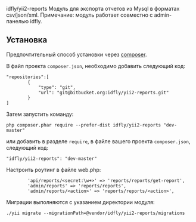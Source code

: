 idfly/yii2-reports
Модуль для экспорта отчетов из Mysql в форматах csv/json/xml.
Примечание: модуль работает совместно с admin-панелью idfly.

Установка
---------

Предпочтительный способ установки через [composer](http://getcomposer.org/download/).

В файл проекта `composer.json`, необходимо добавить следующий код:

```
"repositories":[
        {
            "type": "git",
            "url": "git@bitbucket.org:idfly/yii2-reports.git"
        }
]
```

Затем запустить команду:

```
php composer.phar require --prefer-dist idfly/yii2-reports "dev-master"
```

или добавить в разделе `require`, в файле вашего проекта `composer.json`, следующий код:

```
"idfly/yii2-reports": "dev-master"
```

Настроить роутинг в файле web.php: 
```
        'api/reports/<secret:\w+>' => 'reports/reports/get-report',
        'admin/reports' => 'reports/reports',
        'admin/reports/<action>' => 'reports/reports/<action>',
```

Миграции выполняются с указанием директории модуля:
```
﻿./yii migrate --migrationPath=@vendor/idfly/yii2-reports/migrations
```